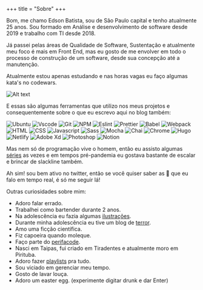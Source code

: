 +++
title = "Sobre"
+++


Bom, me chamo Edson Batista, sou de São Paulo capital e tenho atualmente 25 anos.
Sou formado em Análise e desenvolvimento de software desde 2019 e trabalho com TI 
desde 2018.

Já passei pelas áreas de Qualidade de Software, Sustentação
e atualmente meu foco é mais em Front End, mas eu gosto de me envolver 
em todo o processo de construção de um software, desde sua concepção até a manutenção.

Atualmente estou apenas estudando e nas horas vagas eu faço algumas kata's no codewars.

![Alt text](https://www.codewars.com/users/jreeeedd/badges/large)

E essas são algumas ferramentas que utilizo nos meus projetos e consequentemente sobre o que eu escrevo aqui no blog também:

![Ubuntu](https://api.iconify.design/logos:ubuntu.svg?height=40)
![Vscode](https://api.iconify.design/vscode-icons:file-type-vscode.svg?height=40)
![Git](https://api.iconify.design/logos:git-icon.svg?height=40)
![NPM](https://api.iconify.design/vscode-icons:file-type-npm.svg?height=40)
![Eslint](https://api.iconify.design/logos:eslint.svg?height=40) 
![Prettier](https://api.iconify.design/vscode-icons:file-type-light-prettier.svg?height=40)
![Babel](https://api.iconify.design/vscode-icons:file-type-light-babel.svg?height=40)
![Webpack](https://api.iconify.design/logos:webpack.svg?height=40)
![HTML](https://api.iconify.design/vscode-icons:file-type-html.svg?height=40)
![CSS](https://api.iconify.design/vscode-icons:file-type-css.svg?height=40)
![Javascript](https://api.iconify.design/logos:javascript.svg?height=40)
![Sass](https://api.iconify.design/logos:sass.svg?height=40)
![Mocha](https://api.iconify.design/logos:mocha.svg?height=40)
![Chai](https://api.iconify.design/logos:chai.svg?height=40)
![Chrome](https://api.iconify.design/logos:chrome.svg?height=40)
![Hugo](https://api.iconify.design/logos:hugo.svg?height=40)
![Netlify](https://api.iconify.design/logos:netlify.svg?height=40)
![Adobe Xd](https://api.iconify.design/cib:adobe-xd.svg?color=%23450135&height=40)
![Photoshop](https://api.iconify.design/vscode-icons:file-type-photoshop.svg?height=40)
![Notion](https://api.iconify.design/cib:notion.svg?height=40)


Mas nem só de programação vive o homem, então eu assisto algumas [séries](https://www.tvtime.com/en/user/29979508/profile
) as vezes e em tempos pré-pandemia eu gostava bastante de escalar e brincar de slackline também.

Ah sim! sou bem ativo no twitter, então se você quiser saber as 💩 que eu falo em tempo real, é só me seguir lá! 

Outras curiosidades sobre mim:

- Adoro falar errado.
- Trabalhei como bartender durante 2 anos.
- Na adolescência eu fazia algumas [ilustrações](https://www.deviantart.com/xdarxxxpunx/gallery).
- Durante minha adolescência eu tive um blog de [terror](https://dunkell.blogspot.com/).
- Amo uma ficção científica.
- Fiz capoeira quando moleque.
- Faço parte do [perifacode](https://perifacode.com/).
- Nasci em Taipas, fui criado em Tiradentes e atualmente moro em Pirituba.
- Adoro fazer [playlists](https://open.spotify.com/user/xusp3qsfljlqe9qov922qc1z7) pra tudo.
- Sou viciado em gerenciar meu tempo.
- Gosto de lavar louça.
- Adoro um easter egg. (experimente digitar drunk e dar Enter)